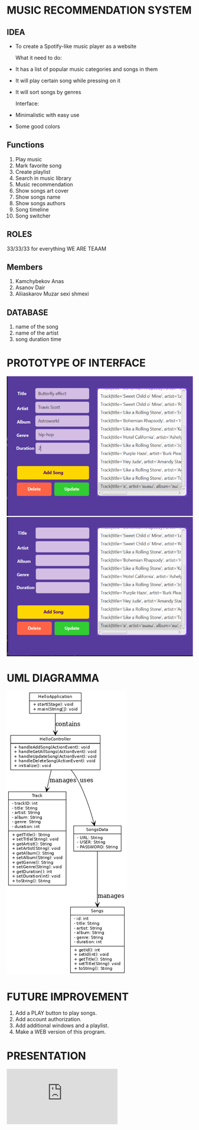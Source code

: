  # MUSIC RECOMMENDATION SYSTEM 
## IDEA 
- To create a Spotify-like music player as a website
  
  What it need to do:

- It has a list of popular music categories and songs in them
- It will play certain song while pressing on it
- It will sort songs by genres
  
  Interface:

- Minimalistic with easy use
- Some good colors

## Functions

1. Play music
2. Mark favorite song
3. Create playlist 
4. Search in music library
5. Music recommendation 
6. Show songs art cover
7. Show songs name 
8. Show songs authors 
9. Song timeline
10. Song switcher

## ROLES
   33/33/33 for everything WE ARE TEAAM
   ## Members
   1. Kamchybekov Anas
   2. Asanov Dair
   3. Aliiaskarov Muzar sexi shmexi

## DATABASE 
1. name of the song 
2. name of the artist 
3. song duration time


# PROTOTYPE OF INTERFACE
![screenshots1](https://github.com/MuzarA/Database-OOP-project/blob/491ab583c5bb426a2c936e5dc247760d05f06304/c6646595-0128-4785-9dc1-85fbb40f98a1.png
)
![screenshots2](https://github.com/MuzarA/Database-OOP-project/blob/491ab583c5bb426a2c936e5dc247760d05f06304/9252cce7-82f1-461b-a407-5653c914fe81.png)

# UML DIAGRAMMA
![screenshots3](https://github.com/MuzarA/Database-OOP-project/blob/491ab583c5bb426a2c936e5dc247760d05f06304/8a81bcf8-81ee-4112-aa75-af9e6c4cf3d2.png
)

# FUTURE IMPROVEMENT
1. Add a PLAY button to play songs.
2. Add account authorization.
3. Add additional windows and a playlist.
4. Make a WEB version of this program.


# PRESENTATION

![presentation](https://github.com/MuzarA/Database-OOP-project/blob/8d6bc466d5bc471feb774ebef8c0623c02c49c3d/oop%20and%20database.pdf)






    
